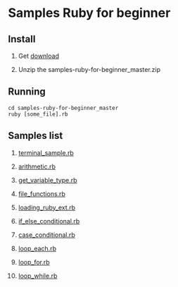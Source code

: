 # Samples Ruby for beginner

## Install

1. Get [download](https://github.com/roggeo/samples-ruby-for-beginner/archive/master.zip)

2. Unzip the samples-ruby-for-beginner_master.zip

## Running

	cd samples-ruby-for-beginner_master
	ruby [some_file].rb


## Samples list

1. [terminal_sample.rb](terminal_sample.rb)

2. [arithmetic.rb](arithmetic.rb)

3. [get_variable_type.rb](get_variable_type.rb)

4. [file_functions.rb](file_functions.rb)

5. [loading_ruby_ext.rb](loading_ruby_ext.rb)

6. [if_else_conditional.rb](if_else_conditional.rb)

7. [case_conditional.rb](case_conditional.rb)

8. [loop_each.rb](loop_each.rb)

9. [loop_for.rb](loop_for.rb)

10. [loop_while.rb](loop_while.rb)
